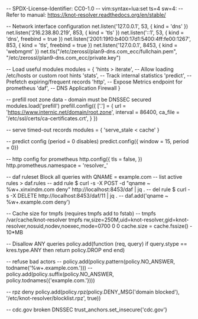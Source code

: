 -- SPDX-License-Identifier: CC0-1.0
-- vim:syntax=lua:set ts=4 sw=4:
-- Refer to manual: https://knot-resolver.readthedocs.org/en/stable/

-- Network interface configuration
net.listen('127.0.0.1', 53, { kind = 'dns' })
net.listen('216.238.80.219', 853, { kind = 'tls' })
net.listen('::1', 53, { kind = 'dns', freebind = true })
net.listen('2001:19f0:b400:17d1:5400:4ff:fe00:1267', 853, { kind = 'tls', freebind = true })
net.listen('127.0.0.1', 8453, { kind = 'webmgmt' })
net.tls("/etc/zerossl/plan9-dns.com_ecc/fullchain.pem", "/etc/zerossl/plan9-dns.com_ecc/private.key")

-- Load useful modules
modules = {
	'hints > iterate',  -- Allow loading /etc/hosts or custom root hints
	'stats',            -- Track internal statistics
	'predict',          -- Prefetch expiring/frequent records
        'http',             -- Expose Metrics endpoint for prometheus
        'daf',              -- DNS Application Firewall
}

-- prefill root zone data - domain must be DNSSEC secured
modules.load('prefill')
prefill.config({
      ['.'] = {
              url = 'https://www.internic.net/domain/root.zone',
              interval = 86400,
              ca_file = '/etc/ssl/certs/ca-certificates.crt',
      }
})

-- serve timed-out records
modules = { 'serve_stale < cache' }

-- predict config (period = 0 disables)
predict.config({ window = 15, period = 0})

-- http config for prometheus
http.config({ tls = false, })
http.prometheus.namespace = 'resolver_'

-- daf ruleset Block all queries with QNAME = example.com
-- list active rules > daf.rules
-- add rule $ curl -s -X POST -d "qname ~ %w+.xinxindm.com deny" http://localhost:8453/daf | jq .
-- del rule $ curl -s -X DELETE http://localhost:8453/daf/11 | jq .
-- daf.add('qname ~ %w+.example.com deny')

-- Cache size for tmpfs (requires tmpfs add to fstab)
-- tmpfs /var/cache/knot-resolver tmpfs rw,size=250M,uid=knot-resolver,gid=knot-resolver,nosuid,nodev,noexec,mode=0700 0 0
cache.size = cache.fssize() - 10*MB

-- Disallow ANY queries
policy.add(function (req, query)
       if query.stype == kres.type.ANY then
         return policy.DROP
       end
end)

-- refuse bad actors
-- policy.add(policy.pattern(policy.NO_ANSWER, todname('%w+.example.com.')))
-- policy.add(policy.suffix(policy.NO_ANSWER, policy.todnames({'example.com.'})))

-- rpz deny
policy.add(policy.rpz(policy.DENY_MSG('domain blocked'), '/etc/knot-resolver/blocklist.rpz', true))


-- cdc.gov broken DNSSEC
trust_anchors.set_insecure{'cdc.gov'}
